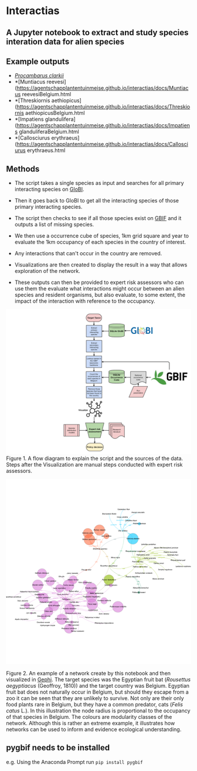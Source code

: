 # Interactias
## A Jupyter notebook to extract and study species interation data for alien species

## Example outputs
* *[Procambarus clarkii](https://agentschapplantentuinmeise.github.io/interactias/docs/Procambarus%20clarkiiBelgium.html)*
* *[Muntiacus reevesi](https://agentschapplantentuinmeise.github.io/interactias/docs/Muntiacus reevesiBelgium.html
* *[Threskiornis aethiopicus](https://agentschapplantentuinmeise.github.io/interactias/docs/Threskiornis aethiopicusBelgium.html
* *[Impatiens glandulifera](https://agentschapplantentuinmeise.github.io/interactias/docs/Impatiens glanduliferaBelgium.html
* *[Callosciurus erythraeus](https://agentschapplantentuinmeise.github.io/interactias/docs/Callosciurus erythraeus.html

## Methods
* The script takes a single species as input and searches for all primary interacting species on [GloBI](https://www.globalbioticinteractions.org/).
* Then it goes back to GloBI to get all the interacting species of those primary interacting species.
* The script then checks to see if all those species exist on [GBIF](https://www.gbif.org/) and it outputs a list of missing species.
* We then use a occurrence cube of species, 1km grid square and year to evaluate the 1km occupancy of each species in the country of interest.
* Any interactions that can't occur in the country are removed.
* Visualizations are then created to display the result in a way that allows exploration of the network.

* These outputs can then be provided to expert risk assessors who can use them the evaluate what interactions might occur between an alien species and resident organisms, but also evaluate, to some extent, the impact of the interaction with reference to the occupancy.

![Diagram of the Interactias workflow](./images/interactias.png)
Figure 1. A flow diagram to explain the script and the sources of the data. Steps after the Visualization are manual steps conducted with expert risk assessors.

![An example created for *Rousettus aegyptiacus* and its interacting species were it to occur in Belgium](./images/Rousettusaegyptiacus.png)

Figure 2. An example of a network create by this notebook and then visualized in [Gephi](https://gephi.org/). The target species was the Egyptian fruit bat (*Rousettus aegyptiacus* (Geoffroy, 1810)) and the target country was Belgium. Egyptian fruit bat does not naturally occur in Belgium, but should they escape from a zoo it can be seen that they are unlikely to survive. Not only are their only food plants rare in Belgium, but they have a common predator, cats (*Felis catus* L.). In this illustration the node radius is proportional to the occupancy of that species in Belgium. The colours are modularity classes of the network. Although this is rather an extreme example, it illustrates how networks can be used to inform and evidence ecological understanding.


## pygbif needs to be installed

e.g. Using the Anaconda Prompt run `pip install pygbif`
